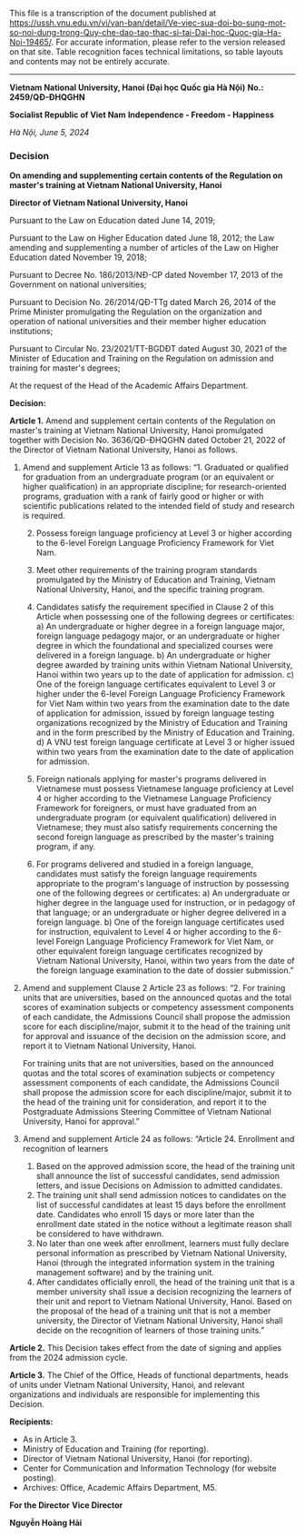 This file is a transcription of the document published at https://ussh.vnu.edu.vn/vi/van-ban/detail/Ve-viec-sua-doi-bo-sung-mot-so-noi-dung-trong-Quy-che-dao-tao-thac-si-tai-Dai-hoc-Quoc-gia-Ha-Noi-19465/. For accurate information, please refer to the version released on that site.
Table recognition faces technical limitations, so table layouts and contents may not be entirely accurate.

---

**Vietnam National University, Hanoi (Đại học Quốc gia Hà Nội)**
**No.: 2459/QĐ-ĐHQGHN**

**Socialist Republic of Viet Nam**
**Independence - Freedom - Happiness**

*Hà Nội, June 5, 2024*

### Decision
**On amending and supplementing certain contents of the Regulation on master's training at Vietnam National University, Hanoi**

**Director of Vietnam National University, Hanoi**

Pursuant to the Law on Education dated June 14, 2019;

Pursuant to the Law on Higher Education dated June 18, 2012; the Law amending and supplementing a number of articles of the Law on Higher Education dated November 19, 2018;

Pursuant to Decree No. 186/2013/NĐ-CP dated November 17, 2013 of the Government on national universities;

Pursuant to Decision No. 26/2014/QĐ-TTg dated March 26, 2014 of the Prime Minister promulgating the Regulation on the organization and operation of national universities and their member higher education institutions;

Pursuant to Circular No. 23/2021/TT-BGDĐT dated August 30, 2021 of the Minister of Education and Training on the Regulation on admission and training for master's degrees;

At the request of the Head of the Academic Affairs Department.

**Decision:**

**Article 1.** Amend and supplement certain contents of the Regulation on master's training at Vietnam National University, Hanoi promulgated together with Decision No. 3636/QĐ-ĐHQGHN dated October 21, 2022 of the Director of Vietnam National University, Hanoi as follows.

1. Amend and supplement Article 13 as follows:
    “1. Graduated or qualified for graduation from an undergraduate program (or an equivalent or higher qualification) in an appropriate discipline; for research-oriented programs, graduation with a rank of fairly good or higher or with scientific publications related to the intended field of study and research is required.

    2. Possess foreign language proficiency at Level 3 or higher according to the 6-level Foreign Language Proficiency Framework for Viet Nam.

    3. Meet other requirements of the training program standards promulgated by the Ministry of Education and Training, Vietnam National University, Hanoi, and the specific training program.

    4. Candidates satisfy the requirement specified in Clause 2 of this Article when possessing one of the following degrees or certificates:
    a) An undergraduate or higher degree in a foreign language major, foreign language pedagogy major, or an undergraduate or higher degree in which the foundational and specialized courses were delivered in a foreign language.
    b) An undergraduate or higher degree awarded by training units within Vietnam National University, Hanoi within two years up to the date of application for admission.
    c) One of the foreign language certificates equivalent to Level 3 or higher under the 6-level Foreign Language Proficiency Framework for Viet Nam within two years from the examination date to the date of application for admission, issued by foreign language testing organizations recognized by the Ministry of Education and Training and in the form prescribed by the Ministry of Education and Training.
    d) A VNU test foreign language certificate at Level 3 or higher issued within two years from the examination date to the date of application for admission.

    5. Foreign nationals applying for master's programs delivered in Vietnamese must possess Vietnamese language proficiency at Level 4 or higher according to the Vietnamese Language Proficiency Framework for foreigners, or must have graduated from an undergraduate program (or equivalent qualification) delivered in Vietnamese; they must also satisfy requirements concerning the second foreign language as prescribed by the master's training program, if any.

    6. For programs delivered and studied in a foreign language, candidates must satisfy the foreign language requirements appropriate to the program's language of instruction by possessing one of the following degrees or certificates:
    a) An undergraduate or higher degree in the language used for instruction, or in pedagogy of that language; or an undergraduate or higher degree delivered in a foreign language.
    b) One of the foreign language certificates used for instruction, equivalent to Level 4 or higher according to the 6-level Foreign Language Proficiency Framework for Viet Nam, or other equivalent foreign language certificates recognized by Vietnam National University, Hanoi, within two years from the date of the foreign language examination to the date of dossier submission.”

2. Amend and supplement Clause 2 Article 23 as follows:
    “2. For training units that are universities, based on the announced quotas and the total scores of examination subjects or competency assessment components of each candidate, the Admissions Council shall propose the admission score for each discipline/major, submit it to the head of the training unit for approval and issuance of the decision on the admission score, and report it to Vietnam National University, Hanoi.

    For training units that are not universities, based on the announced quotas and the total scores of examination subjects or competency assessment components of each candidate, the Admissions Council shall propose the admission score for each discipline/major, submit it to the head of the training unit for consideration, and report it to the Postgraduate Admissions Steering Committee of Vietnam National University, Hanoi for approval.”

3. Amend and supplement Article 24 as follows:
    “Article 24. Enrollment and recognition of learners
    1. Based on the approved admission score, the head of the training unit shall announce the list of successful candidates, send admission letters, and issue Decisions on Admission to admitted candidates.
    2. The training unit shall send admission notices to candidates on the list of successful candidates at least 15 days before the enrollment date. Candidates who enroll 15 days or more later than the enrollment date stated in the notice without a legitimate reason shall be considered to have withdrawn.
    3. No later than one week after enrollment, learners must fully declare personal information as prescribed by Vietnam National University, Hanoi (through the integrated information system in the training management software) and by the training unit.
    4. After candidates officially enroll, the head of the training unit that is a member university shall issue a decision recognizing the learners of their unit and report to Vietnam National University, Hanoi. Based on the proposal of the head of a training unit that is not a member university, the Director of Vietnam National University, Hanoi shall decide on the recognition of learners of those training units.”

**Article 2.** This Decision takes effect from the date of signing and applies from the 2024 admission cycle.

**Article 3.** The Chief of the Office, Heads of functional departments, heads of units under Vietnam National University, Hanoi, and relevant organizations and individuals are responsible for implementing this Decision.

**Recipients:**
- As in Article 3.
- Ministry of Education and Training (for reporting).
- Director of Vietnam National University, Hanoi (for reporting).
- Center for Communication and Information Technology (for website posting).
- Archives: Office, Academic Affairs Department, M5.

**For the Director**
**Vice Director**

**Nguyễn Hoàng Hải**
